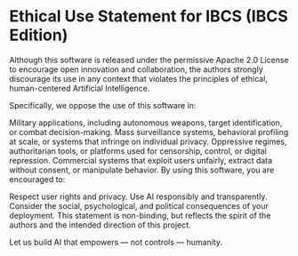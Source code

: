 # Ethical Use Statement for IBCS (IBCS Edition)

Although this software is released under the permissive Apache 2.0 License to encourage open innovation and collaboration, the authors strongly discourage its use in any context that violates the principles of ethical, human-centered Artificial Intelligence.

Specifically, we oppose the use of this software in:

Military applications, including autonomous weapons, target identification, or combat decision-making.
Mass surveillance systems, behavioral profiling at scale, or systems that infringe on individual privacy.
Oppressive regimes, authoritarian tools, or platforms used for censorship, control, or digital repression.
Commercial systems that exploit users unfairly, extract data without consent, or manipulate behavior.
By using this software, you are encouraged to:

Respect user rights and privacy.
Use AI responsibly and transparently.
Consider the social, psychological, and political consequences of your deployment.
This statement is non-binding, but reflects the spirit of the authors and the intended direction of this project.

Let us build AI that empowers — not controls — humanity.
